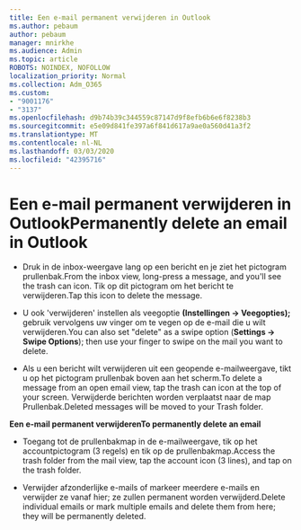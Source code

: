 ```yaml
---
title: Een e-mail permanent verwijderen in Outlook
ms.author: pebaum
author: pebaum
manager: mnirkhe
ms.audience: Admin
ms.topic: article
ROBOTS: NOINDEX, NOFOLLOW
localization_priority: Normal
ms.collection: Adm_O365
ms.custom:
- "9001176"
- "3137"
ms.openlocfilehash: d9b74b39c344559c87147d9f8efb6b6e6f8238b3
ms.sourcegitcommit: e5e09d841fe397a6f841d617a9ae0a560d41a3f2
ms.translationtype: MT
ms.contentlocale: nl-NL
ms.lasthandoff: 03/03/2020
ms.locfileid: "42395716"
---
```

# <a name="permanently-delete-an-email-in-outlook"></a><span data-ttu-id="96d8f-102">Een e-mail permanent verwijderen in Outlook</span><span class="sxs-lookup"><span data-stu-id="96d8f-102">Permanently delete an email in Outlook</span></span>

- <span data-ttu-id="96d8f-103">Druk in de inbox-weergave lang op een bericht en je ziet het pictogram prullenbak.</span><span class="sxs-lookup"><span data-stu-id="96d8f-103">From the inbox view, long-press a message, and you'll see the trash can icon.</span></span> <span data-ttu-id="96d8f-104">Tik op dit pictogram om het bericht te verwijderen.</span><span class="sxs-lookup"><span data-stu-id="96d8f-104">Tap this icon to delete the message.</span></span>

- <span data-ttu-id="96d8f-105">U ook 'verwijderen' instellen als veegoptie **(Instellingen -> Veegopties);** gebruik vervolgens uw vinger om te vegen op de e-mail die u wilt verwijderen.</span><span class="sxs-lookup"><span data-stu-id="96d8f-105">You can also set "delete" as a swipe option (**Settings -> Swipe Options**); then use your finger to swipe on the mail you want to delete.</span></span> 

- <span data-ttu-id="96d8f-106">Als u een bericht wilt verwijderen uit een geopende e-mailweergave, tikt u op het pictogram prullenbak boven aan het scherm.</span><span class="sxs-lookup"><span data-stu-id="96d8f-106">To delete a message from an open email view, tap the trash can icon at the top of your screen.</span></span> <span data-ttu-id="96d8f-107">Verwijderde berichten worden verplaatst naar de map Prullenbak.</span><span class="sxs-lookup"><span data-stu-id="96d8f-107">Deleted messages will be moved to your Trash folder.</span></span> 

<span data-ttu-id="96d8f-108">**Een e-mail permanent verwijderen**</span><span class="sxs-lookup"><span data-stu-id="96d8f-108">**To permanently delete an email**</span></span>

- <span data-ttu-id="96d8f-109">Toegang tot de prullenbakmap in de e-mailweergave, tik op het accountpictogram (3 regels) en tik op de prullenbakmap.</span><span class="sxs-lookup"><span data-stu-id="96d8f-109">Access the trash folder from the mail view, tap the account icon (3 lines), and tap on the trash folder.</span></span>

- <span data-ttu-id="96d8f-110">Verwijder afzonderlijke e-mails of markeer meerdere e-mails en verwijder ze vanaf hier; ze zullen permanent worden verwijderd.</span><span class="sxs-lookup"><span data-stu-id="96d8f-110">Delete individual emails or mark multiple emails and delete them from here; they will be permanently deleted.</span></span>